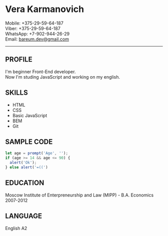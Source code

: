 # Vera Karmanovich

Mobile: +375-29-59-64-187  
Viber: +375-29-59-64-187  
WhatsApp: +7-902-944-26-29  
Email: bareum.dev@gmail.com  
<hr>

## PROFILE
I'm beginner Front-End developer.  
Now I'm studing JavaScript and working on my english.

## SKILLS

* HTML
* CSS
* Basic JavaScript
* BEM
* Git 

## SAMPLE CODE
```javascript
let age = prompt('Age', '');
if (age >= 14 && age <= 90) {
  alert('Ok');
} else alert('=((')
```

## EDUCATION
Moscow Institute of Enterpreneurship and Law (MIPP) - B.A. Economics  
2007-2012

## LANGUAGE
English A2
